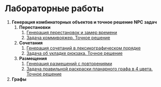 # Лабораторные работы
1. **Генерация комбинаторных объектов и точное решение NPC задач**
    1. **Перестановки**
        1. [Генерация перестановок и замер времени](CombinatorialObjectsGeneration/1/1)
        2. [Задача коммивояжер. Точное решение](CombinatorialObjectsGeneration/1/2/README.md)
    2. **Сочетания**
        1. [Генерация сочетаний в лексикографическом порядке](CombinatorialObjectsGeneration/2/1/README.md)
        2. [Задача об укладке рюкзака. Точное решение](CombinatorialObjectsGeneration/2/2/README.md)
    3. **Размещения**
        1. [Генерация размещений с повторениями](CombinatorialObjectsGeneration/3/1/README.md)
        2. [Задача правильной раскраски планарного графа в 4 цвета. Точное решение](CombinatorialObjectsGeneration/3/2/README.md)
2. **Графы**
